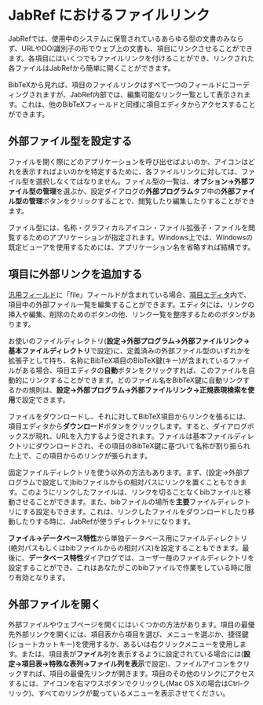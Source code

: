 JabRef におけるファイルリンク
=============================

JabRefでは、使用中のシステムに保管されているあらゆる型の文書のみならず、URLやDOI識別子の形でウェブ上の文書も、項目にリンクさせることができます。各項目にはいくつでもファイルリンクを付けることができ、リンクされた各ファイルはJabRefから簡単に開くことができます。

BibTeXから見れば、項目のファイルリンクはすべて一つのフィールドにコーディングされますが、JabRef内部では、編集可能なリンク一覧として表示されます。これは、他のBibTeXフィールドと同様に項目エディタからアクセスすることができます。

外部ファイル型を設定する
------------------------

ファイルを開く際にどのアプリケーションを呼び出せばよいのか、アイコンはどれを表示すればよいのかを特定するために、各ファイルリンクに対しては、ファイル型を選択しなくてはなりません。ファイル型の一覧は、**オプション→外部ファイル型の管理**を選ぶか、設定ダイアログの**外部プログラム**タブ中の**外部ファイル型の管理**ボタンをクリックすることで、閲覧したり編集したりすることができます。

ファイル型には、名称・グラフィカルアイコン・ファイル拡張子・ファイルを閲覧するためのアプリケーションが指定されます。Windows上では、Windowsの既定ビューアを使用するためには、アプリケーション名を省略すれば結構です。

項目に外部リンクを追加する
--------------------------

[汎用フィールド](GeneralFields.html)に「file」フィールドが含まれている場合、[項目エディタ](EntryEditorHelp.html)内で、項目中の外部ファイル一覧を編集することができます。エディタには、リンクの挿入や編集、削除のためのボタンの他、リンク一覧を整序するためのボタンがあります。

お使いのファイルディレクトリ(**設定→外部プログラム→外部ファイルリンク→基本ファイルディレクトリ**で設定)に、定義済みの外部ファイル型のいずれかを拡張子として持ち、名称にBibTeX項目のBibTeX鍵(キー)が含まれているファイルがある場合、項目エディタの**自動**ボタンをクリックすれば、このファイルを自動的にリンクすることができます。どのファイル名をBibTeX鍵に自動リンクするかの規則は、**設定→外部プログラム→外部ファイルリンク→正規表現検索を使用**で設定できます。

ファイルをダウンロードし、それに対してBibTeX項目からリンクを張るには、項目エディタから**ダウンロード**ボタンをクリックします。すると、ダイアログボックスが現れ、URLを入力するよう促されます。ファイルは基本ファイルディレクトリにダウンロードされ、その項目のBibTeX鍵に基づいて名称が割り振られた上で、この項目からのリンクが張られます。

固定ファイルディレクトリを使う以外の方法もあります。まず、(設定→外部プログラムで設定して)bibファイルからの相対パスにリンクを置くこともできます。このようにリンクしたファイルは、リンクを切ることなくbibファイルと移動させることができます。また、bibファイルの場所を**主要**ファイルディレクトリにする設定もできます。これは、リンクしたファイルをダウンロードしたり移動したりする時に、JabRefが使うディレクトリになります。

**ファイル→データベース特性**から単独データベース用にファイルディレクトリ(絶対パスもしくはbibファイルからの相対パス)を設定することもできます。最後に、**データベース特性**ダイアログでは、ユーザー毎のファイルディレクトリを設定することができ、これはあなたがこのbibファイルで作業をしている時に限り有効となります。

外部ファイルを開く
------------------

外部ファイルやウェブページを開くにはいくつかの方法があります。項目の最優先外部リンクを開くには、項目表から項目を選び、メニューを選ぶか、捷径鍵(ショートカットキー)を使用するか、あるいは右クリックメニューを使用します。または、項目表が**ファイル**列を表示するように設定されている場合には(**設定→項目表→特殊な表列→ファイル列を表示**で設定)、ファイルアイコンをクリックすれば、項目の最優先リンクが開きます。項目のその他のリンクにアクセスするには、アイコンを右マウスボタンでクリックし(Mac OS Xの場合はCtrl-クリック)、すべてのリンクが載っているメニューを表示させてください。

